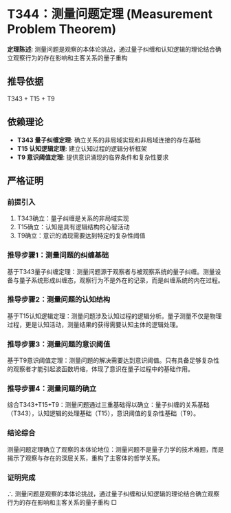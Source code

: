 # T344：测量问题定理 (Measurement Problem Theorem)

**定理陈述**: 测量问题是观察的本体论挑战，通过量子纠缠和认知逻辑的理论结合确立观察行为的存在影响和主客关系的量子重构

## 推导依据
T343 + T15 + T9

## 依赖理论
- **T343 量子纠缠定理**: 确立关系的非局域实现和非局域连接的存在基础
- **T15 认知逻辑定理**: 建立认知过程的逻辑分析框架
- **T9 意识阈值定理**: 提供意识涌现的临界条件和复杂性要求

## 严格证明

### 前提引入
1. T343确立：量子纠缠是关系的非局域实现
2. T15确立：认知是具有逻辑结构的心智活动
3. T9确立：意识的涌现需要达到特定的复杂性阈值

### 推导步骤1：测量问题的纠缠基础
基于T343量子纠缠定理：测量问题源于观察者与被观察系统的量子纠缠。测量设备与量子系统形成纠缠态，观察行为不是外在的记录，而是纠缠系统的内在过程。

### 推导步骤2：测量问题的认知结构
基于T15认知逻辑定理：测量问题涉及认知过程的逻辑分析。量子测量不仅是物理过程，更是认知活动，测量结果的获得需要认知主体的逻辑处理。

### 推导步骤3：测量问题的意识阈值
基于T9意识阈值定理：测量问题的解决需要达到意识阈值。只有具备足够复杂性的观察者才能引起波函数坍缩，体现了意识在量子过程中的基础作用。

### 推导步骤4：测量问题的确立
综合T343+T15+T9：测量问题通过三重基础得以确立：量子纠缠的关系基础（T343），认知逻辑的处理基础（T15），意识阈值的复杂性基础（T9）。

### 结论综合
测量问题定理确立了观察的本体论地位：测量问题不是量子力学的技术难题，而是揭示了观察与存在的深层关系，重构了主客体的哲学关系。

### 证明完成
∴ 测量问题是观察的本体论挑战，通过量子纠缠和认知逻辑的理论结合确立观察行为的存在影响和主客关系的量子重构 □